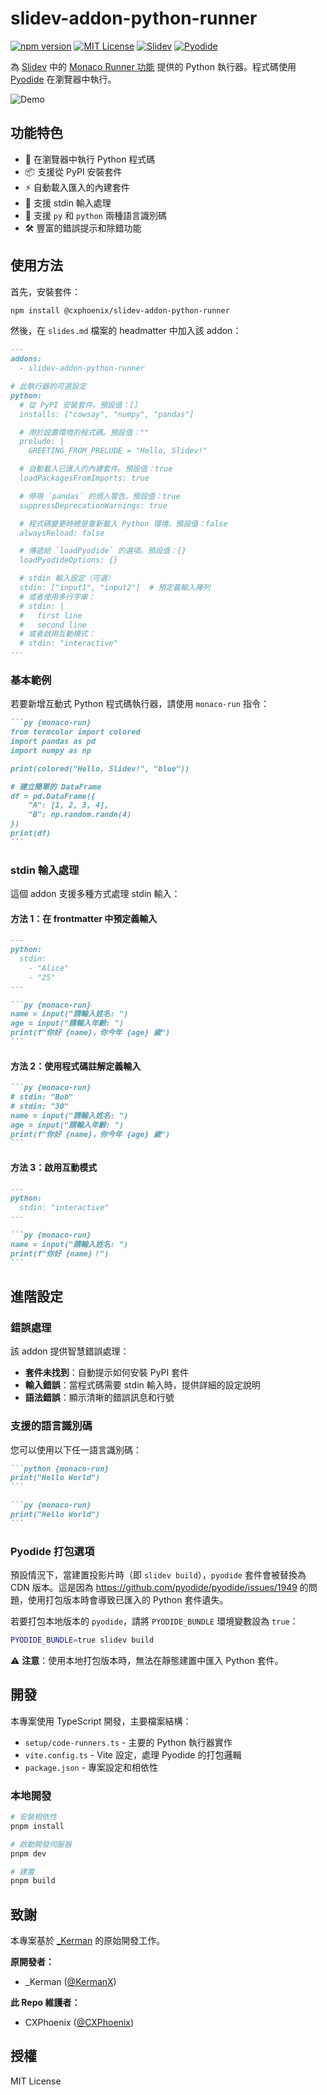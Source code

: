# slidev-addon-python-runner

[![npm version](https://badge.fury.io/js/%40cxphoenix%2Fslidev-addon-python-runner.svg)](https://badge.fury.io/js/%40cxphoenix%2Fslidev-addon-python-runner)
[![MIT License](https://img.shields.io/badge/license-MIT-blue.svg)](https://github.com/CXPhoenix/slidev-addon-python-runner/blob/main/LICENSE)
[![Slidev](https://img.shields.io/badge/slidev-addon-brightgreen.svg)](https://sli.dev/addons/)
[![Pyodide](https://img.shields.io/badge/powered%20by-Pyodide-orange.svg)](https://pyodide.org/)

為 [Slidev](https://sli.dev/) 中的 [Monaco Runner 功能](https://sli.dev/features/monaco-run) 提供的 Python 執行器。程式碼使用 [Pyodide](https://pyodide.org/) 在瀏覽器中執行。

![Demo](https://cdn.jsdelivr.net/gh/KermanX/slidev-addon-python-runner/assets/demo.png)

## 功能特色

- 🐍 在瀏覽器中執行 Python 程式碼
- 📦 支援從 PyPI 安裝套件
- ⚡ 自動載入匯入的內建套件
- 🔄 支援 stdin 輸入處理
- 🎨 支援 `py` 和 `python` 兩種語言識別碼
- 🛠️ 豐富的錯誤提示和除錯功能

## 使用方法

首先，安裝套件：

```bash
npm install @cxphoenix/slidev-addon-python-runner
```

然後，在 `slides.md` 檔案的 headmatter 中加入該 addon：

```md
---
addons:
  - slidev-addon-python-runner

# 此執行器的可選設定
python:
  # 從 PyPI 安裝套件。預設值：[]
  installs: ["cowsay", "numpy", "pandas"]

  # 用於設置環境的程式碼。預設值：""
  prelude: |
    GREETING_FROM_PRELUDE = "Hello, Slidev!"

  # 自動載入已匯入的內建套件。預設值：true
  loadPackagesFromImports: true

  # 停用 `pandas` 的煩人警告。預設值：true
  suppressDeprecationWarnings: true

  # 程式碼變更時總是重新載入 Python 環境。預設值：false
  alwaysReload: false

  # 傳遞給 `loadPyodide` 的選項。預設值：{}
  loadPyodideOptions: {}

  # stdin 輸入設定（可選）
  stdin: ["input1", "input2"]  # 預定義輸入陣列
  # 或者使用多行字串：
  # stdin: |
  #   first line
  #   second line
  # 或者啟用互動模式：
  # stdin: "interactive"
---
```

### 基本範例

若要新增互動式 Python 程式碼執行器，請使用 `monaco-run` 指令：

````md
```py {monaco-run}
from termcolor import colored
import pandas as pd
import numpy as np

print(colored("Hello, Slidev!", "blue"))

# 建立簡單的 DataFrame
df = pd.DataFrame({
    "A": [1, 2, 3, 4],
    "B": np.random.randn(4)
})
print(df)
```
````

### stdin 輸入處理

這個 addon 支援多種方式處理 stdin 輸入：

#### 方法 1：在 frontmatter 中預定義輸入

````md
---
python:
  stdin:
    - "Alice"
    - "25"
---

```py {monaco-run}
name = input("請輸入姓名: ")
age = input("請輸入年齡: ")
print(f"你好 {name}，你今年 {age} 歲")
```
````

#### 方法 2：使用程式碼註解定義輸入

````md
```py {monaco-run}
# stdin: "Bob"
# stdin: "30"
name = input("請輸入姓名: ")
age = input("請輸入年齡: ")
print(f"你好 {name}，你今年 {age} 歲")
```
````

#### 方法 3：啟用互動模式

````md
---
python:
  stdin: "interactive"
---

```py {monaco-run}
name = input("請輸入姓名: ")
print(f"你好 {name}！")
```
````

## 進階設定

### 錯誤處理

該 addon 提供智慧錯誤處理：

- **套件未找到**：自動提示如何安裝 PyPI 套件
- **輸入錯誤**：當程式碼需要 stdin 輸入時，提供詳細的設定說明
- **語法錯誤**：顯示清晰的錯誤訊息和行號

### 支援的語言識別碼

您可以使用以下任一語言識別碼：

````md
```python {monaco-run}
print("Hello World")
```

```py {monaco-run}
print("Hello World")
```
````

### Pyodide 打包選項

預設情況下，當建置投影片時（即 `slidev build`），`pyodide` 套件會被替換為 CDN 版本。這是因為 https://github.com/pyodide/pyodide/issues/1949 的問題，使用打包版本時會導致已匯入的 Python 套件遺失。

若要打包本地版本的 `pyodide`，請將 `PYODIDE_BUNDLE` 環境變數設為 `true`：

```bash
PYODIDE_BUNDLE=true slidev build
```

⚠️ **注意**：使用本地打包版本時，無法在靜態建置中匯入 Python 套件。

## 開發

本專案使用 TypeScript 開發，主要檔案結構：

- `setup/code-runners.ts` - 主要的 Python 執行器實作
- `vite.config.ts` - Vite 設定，處理 Pyodide 的打包邏輯
- `package.json` - 專案設定和相依性

### 本地開發

```bash
# 安裝相依性
pnpm install

# 啟動開發伺服器
pnpm dev

# 建置
pnpm build
```

## 致謝

本專案基於 [_Kerman](https://github.com/KermanX) 的原始開發工作。

**原開發者：**
- _Kerman ([@KermanX](https://github.com/KermanX))

**此 Repo 維護者：**
- CXPhoenix ([@CXPhoenix](https://github.com/CXPhoenix))

## 授權

MIT License

